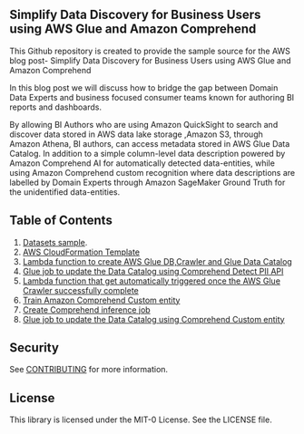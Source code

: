 ## Simplify Data Discovery for Business Users using AWS Glue and Amazon Comprehend

This Github repository is created to provide the sample source for the AWS blog post- Simplify Data Discovery for Business Users using AWS Glue and Amazon Comprehend

In this blog post we will discuss how to bridge the gap between Domain Data Experts and business focused consumer teams known for authoring BI reports and dashboards.

By allowing BI Authors who are using Amazon QuickSight to search and discover data stored in AWS data lake storage ,Amazon S3, through Amazon Athena, BI authors, can access metadata stored in AWS Glue Data Catalog. In addition to a simple column-level data description powered by Amazon Comprehend AI for automatically detected data-entities, while using Amazon Comprehend custom recognition where data descriptions are labelled by Domain Experts through Amazon SageMaker Ground Truth for the unidentified data-entities.

## Table of Contents
1. [Datasets sample](https://github.com/aws-samples/data-discovery-using-glue-comprehend/tree/main/Datasets).
2. [AWS CloudFormation Template](CloudFormation_template/template_trigger_glue_crawler.yaml)
3. [Lambda function to create AWS Glue DB,Crawler and  Glue Data Catalog](scripts/trigger_glue_crawler.py)
4. [Glue job to update the Data Catalog using Comprehend Detect PII API](scripts/Glue_Comprehend_Job.py)
5. [Lambda function that get automatically triggered once the AWS Glue Crawler successfully complete](scripts/glue_comprehend_workflow.py)
6. [Train Amazon Comprehend Custom entity](scripts/comprehend_create_custom_entity.py)
7. [Create Comprehend inference job](scripts/Inference_custom_entity_recognition.py)
8. [Glue job to update the Data Catalog using Comprehend Custom entity](scripts/glue_comprehend_workflow_custom.py )

## Security

See [CONTRIBUTING](CONTRIBUTING.md#security-issue-notifications) for more information.

## License

This library is licensed under the MIT-0 License. See the LICENSE file.

